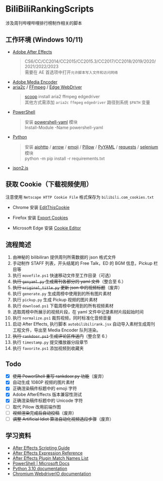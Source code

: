 # BiliBiliRankingScripts

涉及周刊哔哩哔哩排行榜制作相关的脚本

## 工作环境 (Windows 10/11)

- [Adobe After Effects](https://www.adobe.com/products/aftereffects.html)
    > CS6/CC/CC2014/CC2015/CC2015.3/CC2017/CC2018/2019/2020/2021/2022/2023  
    需要在 AE 首选项中打开`允许脚本写入文件和访问网络`
- [Adobe Media Encoder](https://www.adobe.com/products/media-encoder.html)
- [aria2c](https://aria2.github.io/) / [FFmpeg](https://ffmpeg.org/) / [Edge WebDriver](https://developer.microsoft.com/en-us/microsoft-edge/tools/webdriver/)
    > [scoop](https://scoop.sh/) install aria2 ffmpeg edgedriver  
    > 其他方式需添加 `aria2c` `ffmpeg` `edgedriver` 路径到系统 `$PATH` 变量
- [PowerShell](https://docs.microsoft.com/zh-cn/powershell/)
    > 安装 [powershell-yaml](https://www.powershellgallery.com/packages/powershell-yaml) 模块  
    > Install-Module -Name powershell-yaml
- [Python](https://www.python.org/)
    > 安装 [aiohttp](https://pypi.org/project/aiohttp/) / [arrow](https://pypi.org/project/arrow/) / [emoji](https://pypi.org/project/emoji/) / [Pillow](https://pypi.org/project/Pillow/) / [PyYAML](https://pypi.org/project/PyYAML/) / [requests](https://pypi.org/project/requests/) / [selenium](https://pypi.org/project/selenium/) 模块  
    > python -m pip install -r requirements.txt
- [json2.js](https://github.com/douglascrockford/JSON-js)

## 获取 Cookie（下载视频使用）

注意使用 `Netscape HTTP Cookie File` 格式保存为 `bilibili.com_cookies.txt`

- Chrome 安装 [EditThisCookie](https://chrome.google.com/webstore/detail/fngmhnnpilhplaeedifhccceomclgfbg)
- Firefox 安装 [Export Cookies](https://addons.mozilla.org/en-US/firefox/addon/export-cookies-txt/)

- Microsoft Edge 安装 [Cookie Editor](https://microsoftedge.microsoft.com/addons/detail/cookie-editor/ajfboaconbpkglpfanbmlfgojgndmhmc)

## 流程简述

1. 由神秘的 bilibiliran 提供周刊所需数据的 json 格式文件
2. 手动制作 STAFF 列表，开头结尾的 Free Talk，ED 的 BGM 信息，Pickup 栏目等
3. 执行 `movefile.ps1` 快速移动文件至工作目录（可选）
4. ~~执行 `genyaml.py` 生成周刊各部分的 yaml 文件~~（整合至 6.）
5. ~~执行 `original_title.py` 更新 json 中的视频标题~~（废弃）
6. 执行 `generate.py` 生成周榜中使用到的所有图片素材
7. 执行 `pickup.py` 生成 Pickup 视频的图片素材
8. 执行 `download.ps1` 下载周榜中使用到的所有视频素材
9. 选取周榜中所展示的视频片段，在 yaml 文件中记录素材片段起始时间
10. 执行 `normalize.ps1` 裁剪视频，同时标准化音频音量
11. 启动 After Effects, 执行脚本 `autobilibilirank.jsx` 自动导入素材生成周刊工程文件，导出至 Media Encoder 队列渲染。
12. ~~执行 `rankdoor.ps1` 生成评论区传送门~~（整合至 6.）
13. 执行 `timestamp.py` 提交播放器分段章节
14. 执行 `favorite.ps1` 添加视频到收藏夹

## Todo

- [x] ~~使用 PowerShell 重写 rankdoor.py 功能~~（废弃）
- [x] 自动生成 1080P 视频的图片素材
- [x] 正确渲染稿件标题中的 emoji 字符
- [x] Adobe AfterEffects 版本兼容性测试
- [x] 正确渲染稿件标题中的 Unicode 字符
- [ ] 取代 Pillow 改用前端作图
- [ ] ~~视频渲染完成后自动投稿~~（废弃）
- [ ] ~~调整 Artificial Idiot 算法自动化视频选段步骤~~（废弃）

## 学习资料

- [After Effects Scripting Guide](https://ae-scripting.docsforadobe.dev/)
- [After Effects Expression Reference](https://ae-expressions.docsforadobe.dev/)
- [After Effects Plugin Match Names List](https://fendrafx.com/utility/after-effects-plugin-match-names-list/)
- [PowerShell | Microsoft Docs](https://docs.microsoft.com/en-us/powershell/scripting/overview)
- [Python 3.10 documentation](https://docs.python.org/3.10/)
- [Chromium WebdriverIO documentation](https://webdriver.io/docs/api/chromium/)
